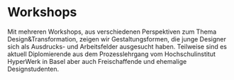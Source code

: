 # Workshops

Mit mehreren Workshops, aus verschiedenen Perspektiven zum Thema Design&amp;Transformation, zeigen wir Gestaltungsformen, die junge Designer sich als Ausdrucks- und Arbeitsfelder ausgesucht haben. Teilweise sind es aktuell Diplomierende aus dem Prozesslehrgang vom Hochschulinstitut HyperWerk in Basel aber auch Freischaffende und ehemalige Designstudenten.